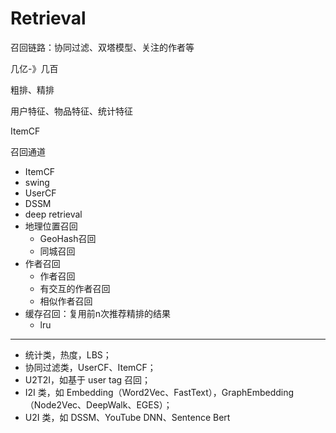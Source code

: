 # Retrieval

召回链路：协同过滤、双塔模型、关注的作者等

几亿-》几百

粗排、精排

用户特征、物品特征、统计特征

ItemCF

召回通道

- ItemCF
- swing
- UserCF
- DSSM
- deep retrieval
- 地理位置召回
  - GeoHash召回
  - 同城召回
- 作者召回
  - 作者召回
  - 有交互的作者召回
  - 相似作者召回
- 缓存召回：复用前n次推荐精排的结果
  - lru

---

- 统计类，热度，LBS；
- 协同过滤类，UserCF、ItemCF；
- U2T2I，如基于 user tag 召回；
- I2I 类，如 Embedding（Word2Vec、FastText），GraphEmbedding（Node2Vec、DeepWalk、EGES）；
- U2I 类，如 DSSM、YouTube DNN、Sentence Bert